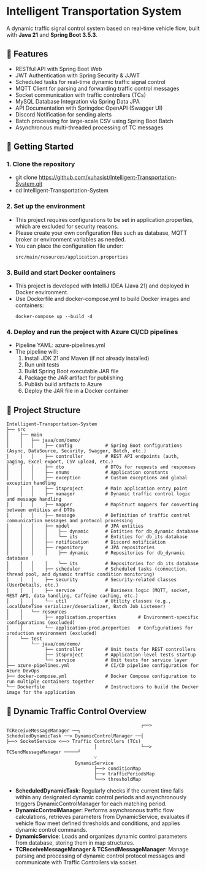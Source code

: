 # Intelligent Transportation System
A dynamic traffic signal control system based on real-time vehicle flow, built with **Java 21** and **Spring Boot 3.5.3**.


## 🧩 Features
- RESTful API with Spring Boot Web
- JWT Authentication with Spring Security & JJWT
- Scheduled tasks for real-time dynamic traffic signal control
- MQTT Client for parsing and forwarding traffic control messages
- Socket communication with traffic controllers (TCs)
- MySQL Database Integration via Spring Data JPA
- API Documentation with Springdoc OpenAPI (Swagger UI)
- Discord Notification for sending alerts
- Batch processing for large-scale CSV using Spring Boot Batch
- Asynchronous multi-threaded processing of TC messages


## 🚀 Getting Started

### 1. Clone the repository
- git clone https://github.com/xuhasist/Intelligent-Transportation-System.git
- cd Intelligent-Transportation-System

### 2. Set up the environment
- This project requires configurations to be set in application.properties, which are excluded for security reasons.
- Please create your own configuration files such as database, MQTT broker or environment variables as needed.
- You can place the configuration file under:
  ```
  src/main/resources/application.properties
  ```

### 3. Build and start Docker containers
- This project is developed with IntelliJ IDEA (Java 21) and deployed in Docker environment.
- Use Dockerfile and docker-compose.yml to build Docker images and containers:
  ```
  docker-compose up --build -d
  ```

### 4. Deploy and run the project with Azure CI/CD pipelines
- Pipeline YAML: azure-pipelines.yml
- The pipeline will:
  1. Install JDK 21 and Maven (if not already installed)
  2. Run unit tests
  3. Build Spring Boot executable JAR file
  4. Package the JAR artifact for publishing
  5. Publish build artifacts to Azure
  6. Deploy the JAR file in a Docker container


## 📁 Project Structure

```
Intelligent-Transportation-System
├── src
│    ├── main
│    │   ├── java/com/demo/
│    │   │    ├── config            # Spring Boot configurations (Async, DataSource, Security, Swagger, Batch, etc.)
│    │   │    ├── controller        # REST API endpoints (auth, paging, Excel export, CSV upload, etc.)
│    │   │    ├── dto               # DTOs for requests and responses
│    │   │    ├── enums             # Application constants
│    │   │    ├── exception         # Custom exceptions and global exception handling
│    │   │    ├── itsproject        # Main application entry point
│    │   │    ├── manager           # Dynamic traffic control logic and message handling
│    │   │    ├── mapper            # MapStruct mappers for converting between entities and DTOs
│    │   │    ├── message           # Definition of traffic control communication messages and protocol processing
│    │   │    ├── model             # JPA entities
│    │   │    │    ├── dynamic      # Entities for db_dynamic database
│    │   │    │    └── its          # Entities for db_its database
│    │   │    ├── notification      # Discord notification
│    │   │    ├── repository        # JPA repositories
│    │   │    │    ├── dynamic      # Repositories for db_dynamic database
│    │   │    │    └── its          # Repositories for db_its database
│    │   │    ├── scheduler         # Scheduled tasks (connection, thread pool, and dynamic traffic condition monitoring)
│    │   │    ├── security          # Security-related classes (UserDetails, etc.) 
│    │   │    ├── service           # Business logic (MQTT, socket, REST API, data handling, Caffeine caching, etc.)
│    │   │    └── util              # Utility classes (e.g., LocalDateTime serializer/deserializer, Batch Job Listener)
│    │   └── resources
│    │        ├── application.properties        # Environment-specific configurations (excluded)
│    │        └── application-prod.properties   # Configurations for production environment (excluded)        
│    └── test  
│        └── java/com/demo/
│             ├── controller        # Unit tests for REST controllers
│             ├── itsproject        # Application-level tests startup
│             └── service           # Unit tests for service layer
├── azure-pipelines.yml             # CI/CD pipeline configuration for Azure DevOps
├── docker-compose.yml              # Docker Compose configuration to run multiple containers together
└── Dockerfile                      # Instructions to build the Docker image for the application
```

## 🚦 Dynamic Traffic Control Overview

```
                                                 ┌──> TCReceiveMessageManager ──┐ 
ScheduledDynamicTask ──> DynamicControlManager ──┤                              ├──> SocketService <──> Traffic Controllers (TCs)
                                │                └──> TCSendMessageManager ─────┘ 
                                ˅
                         DynamicService
                                ├──> conditionMap
                                ├──> trafficPeriodsMap
                                └──> thresholdMap
```

- **ScheduledDynamicTask**: Regularly checks if the current time falls within any designated dynamic control periods and asynchronously triggers DynamicControlManager for each matching period.
- **DynamicControlManager**: Performs asynchronous traffic flow calculations, retrieves parameters from DynamicService, evaluates if vehicle flow meet defined thresholds and conditions, and applies dynamic control commands.
- **DynamicService**: Loads and organizes dynamic control parameters from database, storing them in map structures.
- **TCReceiveMessageManager & TCSendMessageManager**: Manage parsing and processing of dynamic control protocol messages and communicate with Traffic Controllers via socket.
